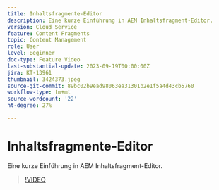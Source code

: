 ```yaml
---
title: Inhaltsfragmente-Editor
description: Eine kurze Einführung in AEM Inhaltsfragment-Editor.
version: Cloud Service
feature: Content Fragments
topic: Content Management
role: User
level: Beginner
doc-type: Feature Video
last-substantial-update: 2023-09-19T00:00:00Z
jira: KT-13961
thumbnail: 3424373.jpeg
source-git-commit: 89bc02b9ead98063ea31301b2e1f5a4d43cb5760
workflow-type: tm+mt
source-wordcount: '22'
ht-degree: 27%

---
```



# Inhaltsfragmente-Editor

Eine kurze Einführung in AEM Inhaltsfragment-Editor.

>[!VIDEO](https://video.tv.adobe.com/v/3424373/?learn=on)
